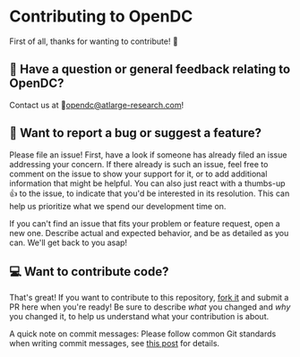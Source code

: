 # Contributing to OpenDC

First of all, thanks for wanting to contribute! 🎉


## 💬 Have a question or general feedback relating to OpenDC?

Contact us at 📧[opendc@atlarge-research.com](mailto:opendc@atlarge-research.com)!


## 🐞 Want to report a bug or suggest a feature?

Please file an issue! First, have a look if someone has already filed an issue addressing your concern. If there already is such an issue, feel free to comment on the issue to show your support for it, or to add additional information that might be helpful. You can also just react with a thumbs-up 👍 to the issue, to indicate that you'd be interested in its resolution. This can help us prioritize what we spend our development time on.

If you can't find an issue that fits your problem or feature request, open a new one. Describe actual and expected behavior, and be as detailed as you can. We'll get back to you asap!


## 💻 Want to contribute code?

That's great! If you want to contribute to this repository, [fork it](https://github.com/atlarge-research/opendc/new/master) and submit a PR here when you're ready! Be sure to describe *what* you changed and *why* you changed it, to help us understand what your contribution is about.

A quick note on commit messages: Please follow common Git standards when writing commit messages, see [this post](https://chris.beams.io/posts/git-commit/) for details.
